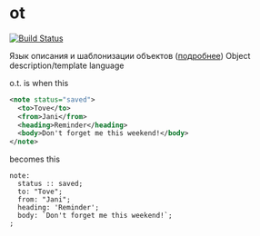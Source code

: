 # ot
[![Build Status](https://drone.io/github.com/kpmy/ot/status.png)](https://drone.io/github.com/kpmy/ot/latest)

Язык описания и шаблонизации объектов ([подробнее](http://b.ocsf.in/2015/10/04/%D0%A8%D0%B0%D0%B1%D0%BB%D0%BE%D0%BD%D0%B8%D0%B7%D0%B0%D1%82%D0%BE%D1%80/))
Object description/template language 

o.t. is when this
````xml
<note status="saved">
  <to>Tove</to>
  <from>Jani</from>
  <heading>Reminder</heading>
  <body>Don't forget me this weekend!</body>
</note>
````
becomes this
````
note:
  status :: saved;
  to: "Tove";
  from: "Jani";
  heading: 'Reminder';
  body: `Don't forget me this weekend!`;
;
````
